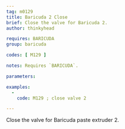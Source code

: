 ```yaml
---
tag: m0129
title: Baricuda 2 Close
brief: Close the valve for Baricuda 2.
author: thinkyhead

requires: BARICUDA
group: baricuda

codes: [ M129 ]

notes: Requires `BARICUDA`.

parameters:

examples:
  -
    code: M129 ; close valve 2

---
```


Close the valve for Baricuda paste extruder 2.
